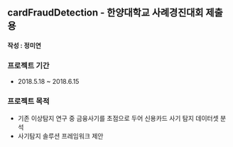 ## cardFraudDetection - 한양대학교 사례경진대회 제출용
#### 작성 : 정미연

 
### 프로젝트 기간 
- 2018.5.18 ~ 2018.6.15

### 프로젝트 목적
- 기존 이상탐지 연구 중 금융사기를 초점으로 두어 신용카드 사기 탐지 데이터셋 분석
- 사기탐지 솔루션 프레임워크 제안